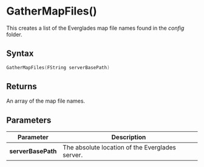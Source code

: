 # GatherMapFiles()
This creates a list of the Everglades map file names found in the *config* folder.  

## Syntax
```cpp
GatherMapFiles(FString serverBasePath)
```

## Returns
An array of the map file names.  

## Parameters
|Parameter          |Description                                     |
|-------------------|------------------------------------------------|
|**serverBasePath** |The absolute location of the Everglades server. |